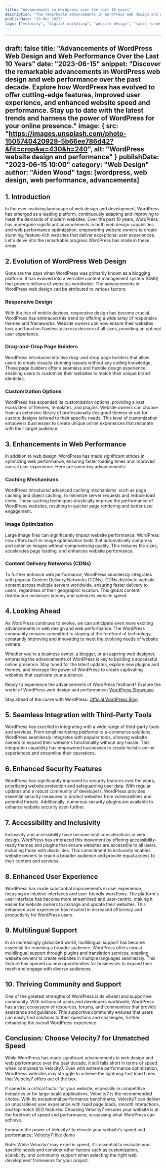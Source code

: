 ```yaml
---
title: "Advancements in Wordpress over the last 10 years"
description: "The remarkable advancements in WordPress web design and web performance over the past decade. Explore how WordPress has evolved to offer cutting-edge features."
publishDate: "20 Mar 2023"
tags: ["velocity", "digital marketing", "website design", "sales funnel design"]
---
```


---
draft: false
title: "Advancements of WordPress Web Design and Web Performance Over the Last 10 Years"
date: "2023-06-15"
snippet: "Discover the remarkable advancements in WordPress web design and web performance over the past decade. Explore how WordPress has evolved to offer cutting-edge features, improved user experience, and enhanced website speed and performance. Stay up to date with the latest trends and harness the power of WordPress for your online presence."
image: {
    src: "https://images.unsplash.com/photo-1505740420928-5b66ee786d42?&fit=crop&w=430&h=240",
    alt: "WordPress website design and performance"
}
publishDate: "2023-06-15 10:00"
category: "Web Design"
author: "Aiden Wood"
tags: [wordpress, web design, web performance, advancements]
---

## 1. Introduction

In the ever-evolving landscape of web design and development, WordPress has emerged as a leading platform, continuously adapting and improving to meet the demands of modern websites. Over the past 10 years, WordPress has undergone significant advancements in both web design capabilities and web performance optimization, empowering website owners to create stunning, feature-rich websites that deliver exceptional user experiences. Let's delve into the remarkable progress WordPress has made in these areas.

## 2. Evolution of WordPress Web Design

Gone are the days when WordPress was primarily known as a blogging platform. It has evolved into a versatile content management system (CMS) that powers millions of websites worldwide. The advancements in WordPress web design can be attributed to various factors:

### Responsive Design

With the rise of mobile devices, responsive design has become crucial. WordPress has embraced this trend by offering a wide array of responsive themes and frameworks. Website owners can now ensure their websites look and function flawlessly across devices of all sizes, providing an optimal user experience.

### Drag-and-Drop Page Builders

WordPress introduced intuitive drag-and-drop page builders that allow users to create visually stunning layouts without any coding knowledge. These page builders offer a seamless and flexible design experience, enabling users to customize their websites to match their unique brand identities.

### Customization Options

WordPress has expanded its customization options, providing a vast ecosystem of themes, templates, and plugins. Website owners can choose from an extensive library of professionally designed themes or opt for custom designs tailored to their specific needs. This level of customization empowers businesses to create unique online experiences that resonate with their target audience.

## 3. Enhancements in Web Performance

In addition to web design, WordPress has made significant strides in optimizing web performance, ensuring faster loading times and improved overall user experience. Here are some key advancements:

### Caching Mechanisms

WordPress introduced advanced caching mechanisms, such as page caching and object caching, to minimize server requests and reduce load times. These caching techniques drastically improve the performance of WordPress websites, resulting in quicker page rendering and better user engagement.

### Image Optimization

Large image files can significantly impact website performance. WordPress now offers built-in image optimization tools that automatically compress and optimize images without compromising quality. This reduces file sizes, accelerates page loading, and enhances website performance.

### Content Delivery Networks (CDNs)

To further enhance web performance, WordPress seamlessly integrates with popular Content Delivery Networks (CDNs). CDNs distribute website content across multiple servers worldwide, ensuring faster delivery to users, regardless of their geographic location. This global content distribution minimizes latency and optimizes website speed.

## 4. Looking Ahead

As WordPress continues to evolve, we can anticipate even more exciting advancements in web design and web performance. The WordPress community remains committed to staying at the forefront of technology, constantly improving and innovating to meet the evolving needs of website owners.

Whether you're a business owner, a blogger, or an aspiring web designer, embracing the advancements of WordPress is key to building a successful online presence. Stay tuned for the latest updates, explore new plugins and themes, and leverage the power of WordPress to create captivating websites that captivate your audience.

Ready to experience the advancements of WordPress firsthand? Explore the world of WordPress web design and performance: [WordPress Showcase](https://wordpress.org/showcase/)

Stay ahead of the curve with WordPress: [Official WordPress Blog](https://wordpress.org/news/)

## 5. Seamless Integration with Third-Party Tools

WordPress has excelled in integrating with a wide range of third-party tools and services. From email marketing platforms to e-commerce solutions, WordPress seamlessly integrates with popular tools, allowing website owners to expand their website's functionality without any hassle. This integration capability has empowered businesses to create holistic online experiences and streamline their operations.

## 6. Enhanced Security Features

WordPress has significantly improved its security features over the years, prioritizing website protection and safeguarding user data. With regular updates and a robust community of developers, WordPress provides essential security measures to protect websites from vulnerabilities and potential threats. Additionally, numerous security plugins are available to enhance website security even further.

## 7. Accessibility and Inclusivity

Inclusivity and accessibility have become vital considerations in web design. WordPress has embraced this movement by offering accessibility-ready themes and plugins that ensure websites are accessible to all users, including those with disabilities. This commitment to inclusivity enables website owners to reach a broader audience and provide equal access to their content and services.

## 8. Enhanced User Experience

WordPress has made substantial improvements in user experience, focusing on intuitive interfaces and user-friendly workflows. The platform's user interface has become more streamlined and user-centric, making it easier for website owners to manage and update their websites. This enhanced user experience has resulted in increased efficiency and productivity for WordPress users.

## 9. Multilingual Support

In an increasingly globalized world, multilingual support has become essential for reaching a broader audience. WordPress offers robust multilingual support through plugins and translation services, enabling website owners to create websites in multiple languages seamlessly. This feature has opened up new opportunities for businesses to expand their reach and engage with diverse audiences.

## 10. Thriving Community and Support

One of the greatest strengths of WordPress is its vibrant and supportive community. With millions of users and developers worldwide, WordPress has a vast ecosystem of resources, forums, and communities that provide assistance and guidance. This supportive community ensures that users can easily find solutions to their questions and challenges, further enhancing the overall WordPress experience.

## Conclusion: Choose Velocity7 for Unmatched Speed

While WordPress has made significant advancements in web design and web performance over the past decade, it still falls short in terms of speed when compared to Velocity7. Even with extreme performance optimization, WordPress websites may struggle to achieve the lightning-fast load times that Velocity7 offers out of the box.

If speed is a critical factor for your website, especially in competitive industries or for large-scale applications, Velocity7 is the recommended choice. With its exceptional performance benchmarks, Velocity7 can deliver an unparalleled user experience with rapid page loads, smooth interactions, and top-notch SEO features. Choosing Velocity7 ensures your website is at the forefront of speed and performance, surpassing what WordPress can achieve.

Embrace the power of Velocity7 to elevate your website's speed and performance: [Velocity7: live demo](https://velocity.aidxn.com/)

Note: While Velocity7 may excel in speed, it's essential to evaluate your specific needs and consider other factors such as customization, scalability, and community support when selecting the right web development framework for your project.

